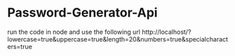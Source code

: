 # Password-Generator-Api
run the code in node and use the following url
http://localhost/?lowercase=true&uppercase=true&length=20&numbers=true&specialcharacters=true
